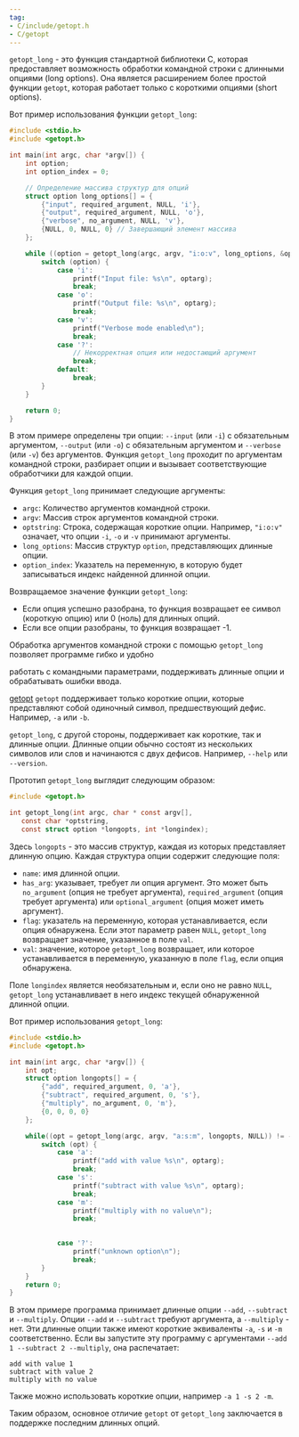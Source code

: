 ```yaml
---
tag:
- C/include/getopt.h
- С/getopt
---
```


`getopt_long` - это функция стандартной библиотеки C, которая предоставляет возможность обработки командной строки с длинными опциями (long options). Она является расширением более простой функции `getopt`, которая работает только с короткими опциями (short options).

Вот пример использования функции `getopt_long`:

```c
#include <stdio.h>
#include <getopt.h>

int main(int argc, char *argv[]) {
    int option;
    int option_index = 0;

    // Определение массива структур для опций
    struct option long_options[] = {
        {"input", required_argument, NULL, 'i'},
        {"output", required_argument, NULL, 'o'},
        {"verbose", no_argument, NULL, 'v'},
        {NULL, 0, NULL, 0} // Завершающий элемент массива
    };

    while ((option = getopt_long(argc, argv, "i:o:v", long_options, &option_index)) != -1) {
        switch (option) {
            case 'i':
                printf("Input file: %s\n", optarg);
                break;
            case 'o':
                printf("Output file: %s\n", optarg);
                break;
            case 'v':
                printf("Verbose mode enabled\n");
                break;
            case '?':
                // Некорректная опция или недостающий аргумент
                break;
            default:
                break;
        }
    }

    return 0;
}
```

В этом примере определены три опции: `--input` (или `-i`) с обязательным аргументом, `--output` (или `-o`) с обязательным аргументом и `--verbose` (или `-v`) без аргументов. Функция `getopt_long` проходит по аргументам командной строки, разбирает опции и вызывает соответствующие обработчики для каждой опции.

Функция `getopt_long` принимает следующие аргументы:
- `argc`: Количество аргументов командной строки.
- `argv`: Массив строк аргументов командной строки.
- `optstring`: Строка, содержащая короткие опции. Например, `"i:o:v"` означает, что опции `-i`, `-o` и `-v` принимают аргументы.
- `long_options`: Массив структур `option`, представляющих длинные опции.
- `option_index`: Указатель на переменную, в которую будет записываться индекс найденной длинной опции.

Возвращаемое значение функции `getopt_long`:
- Если опция успешно разобрана, то функция возвращает ее символ (короткую опцию) или 0 (ноль) для длинных опций.
- Если все опции разобраны, то функция возвращает -1.

Обработка аргументов командной строки с помощью `getopt_long` позволяет программе гибко и удобно

 работать с командными параметрами, поддерживать длинные опции и обрабатывать ошибки ввода.

[getopt](../unistd.h/getopt.md)
`getopt` поддерживает только короткие опции, которые представляют собой одиночный символ, предшествующий дефис. Например, `-a` или `-b`.

`getopt_long`, с другой стороны, поддерживает как короткие, так и длинные опции. Длинные опции обычно состоят из нескольких символов или слов и начинаются с двух дефисов. Например, `--help` или `--version`.

Прототип `getopt_long` выглядит следующим образом:

```c
#include <getopt.h>

int getopt_long(int argc, char * const argv[],
   const char *optstring,
   const struct option *longopts, int *longindex);
```

Здесь `longopts` - это массив структур, каждая из которых представляет длинную опцию. Каждая структура опции содержит следующие поля:

- `name`: имя длинной опции.
- `has_arg`: указывает, требует ли опция аргумент. Это может быть `no_argument` (опция не требует аргумента), `required_argument` (опция требует аргумента) или `optional_argument` (опция может иметь аргумент).
- `flag`: указатель на переменную, которая устанавливается, если опция обнаружена. Если этот параметр равен `NULL`, `getopt_long` возвращает значение, указанное в поле `val`.
- `val`: значение, которое `getopt_long` возвращает, или которое устанавливается в переменную, указанную в поле `flag`, если опция обнаружена.

Поле `longindex` является необязательным и, если оно не равно `NULL`, `getopt_long` устанавливает в него индекс текущей обнаруженной длинной опции.

Вот пример использования `getopt_long`:

```c
#include <stdio.h>
#include <getopt.h>

int main(int argc, char *argv[]) {
    int opt;
    struct option longopts[] = {
        {"add", required_argument, 0, 'a'},
        {"subtract", required_argument, 0, 's'},
        {"multiply", no_argument, 0, 'm'},
        {0, 0, 0, 0}
    };

    while((opt = getopt_long(argc, argv, "a:s:m", longopts, NULL)) != -1) {
        switch (opt) {
            case 'a':
                printf("add with value %s\n", optarg);
                break;
            case 's':
                printf("subtract with value %s\n", optarg);
                break;
            case 'm':
                printf("multiply with no value\n");
                break;
           

            case '?':
                printf("unknown option\n");
                break;
        }
    }
    return 0;
}
```

В этом примере программа принимает длинные опции `--add`, `--subtract` и `--multiply`. Опции `--add` и `--subtract` требуют аргумента, а `--multiply` - нет. Эти длинные опции также имеют короткие эквиваленты `-a`, `-s` и `-m` соответственно. Если вы запустите эту программу с аргументами `--add 1 --subtract 2 --multiply`, она распечатает:

```
add with value 1
subtract with value 2
multiply with no value
```

Также можно использовать короткие опции, например `-a 1 -s 2 -m`.

Таким образом, основное отличие `getopt` от `getopt_long` заключается в поддержке последним длинных опций.